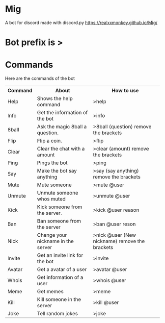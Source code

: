 # Mig
A bot for discord 
made with discord.py
https://realxxmonkey.github.io/Mig/

<h1>Bot prefix is ></h1>

<h1> Commands </h1>
<p> Here are the commands of the bot
  <br> <table>
    <tr>
    <th>Command</th>
    <th>About</th>
      <th>How to use</th>
    </tr>
    <tr>
      <td>Help</td>
      <td>Shows the help command</td>
      <td> >help </td>
    </tr>
    <tr>
      <td>Info</td>
      <td>Get the information of the bot</td>
      <td> >info</td>
    </tr>
    <tr>
      <td>8ball</td>
      <td>Ask the magic 8ball a question.</td>
      <td> >8ball (question)  remove the brackets</td>
    </tr>
    <tr>
      <td>Flip</td>
      <td>Flip a coin.</td>
      <td> >flip</td>
    </tr>
    <tr>
      <td>Clear</td>
      <td>Clear the chat with a amount</td>
      <td> >clear (amount) remove the brackets</td>
    </tr>
    <tr>
      <td>Ping</td>
      <td>Pings the bot</td>
      <td> >ping</td>
    </tr>
    <tr>
      <td>Say</td>
      <td> Make the bot say anything</td>
      <td> >say (say anything) remove the brackets
    </tr>
    <tr>
      <td>Mute</td>
      <td> Mute someone</td>
      <td> >mute @user</td>
    </tr>
    <tr>
      <td>Unmute</td>
      <td> Unmute someone whos muted</td>
      <td> >unmute @user</td>
    </tr>
    <tr>
      <td>Kick</td>
      <td> Kick someone from the server.</td>
      <td> >kick @user reason</td>
    </tr>
    <tr>
      <td>Ban</td>
      <td> Ban someone from the server</td>
      <td> >ban @user reson</td>
    </tr>
    <tr>
      <td>Nick</td>
      <td> Change your nickname in the server</td>
      <td> >nick @user (New nickname) remove the brackets</td>
    </tr>
    <tr>
      <td>Invite</td>
      <td>Get an invite link for the bot</td>
      <td> >invite</td>
    </tr>
    <tr>
      <td>Avatar</td>
      <td> Get a avatar of a user</td>
      <td> >avatar @user</td>
    </tr>
    <tr>
      <td>Whois</td>
      <td> Get information of a user</td>
      <td> >whois @user</td>
    </tr>
    <tr>
      <td>Meme</td>
      <td> Get memes</td>
      <td> >meme</td>
    <tr>
      <td>Kill</td>
      <td> Kill someone in the server</td>
      <td> >kill @user</td>
    </tr>
    <tr>
      <td>Joke</td>
      <td> Tell random jokes</td>
      <td> >joke</td>
    </tr>
      
    
